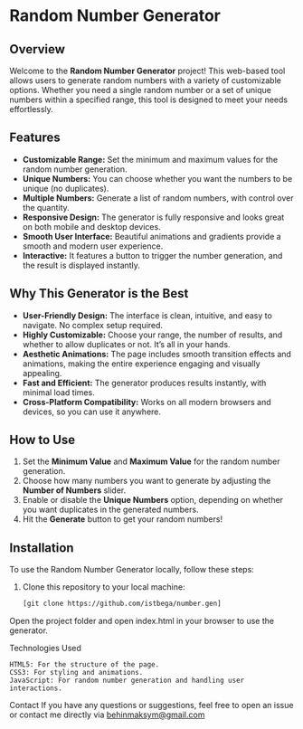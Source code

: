 # Random Number Generator

## Overview
Welcome to the **Random Number Generator** project! This web-based tool allows users to generate random numbers with a variety of customizable options. Whether you need a single random number or a set of unique numbers within a specified range, this tool is designed to meet your needs effortlessly.

## Features
- **Customizable Range:** Set the minimum and maximum values for the random number generation.
- **Unique Numbers:** You can choose whether you want the numbers to be unique (no duplicates).
- **Multiple Numbers:** Generate a list of random numbers, with control over the quantity.
- **Responsive Design:** The generator is fully responsive and looks great on both mobile and desktop devices.
- **Smooth User Interface:** Beautiful animations and gradients provide a smooth and modern user experience.
- **Interactive:** It features a button to trigger the number generation, and the result is displayed instantly.

## Why This Generator is the Best
- **User-Friendly Design:** The interface is clean, intuitive, and easy to navigate. No complex setup required.
- **Highly Customizable:** Choose your range, the number of results, and whether to allow duplicates or not. It’s all in your hands.
- **Aesthetic Animations:** The page includes smooth transition effects and animations, making the entire experience engaging and visually appealing.
- **Fast and Efficient:** The generator produces results instantly, with minimal load times.
- **Cross-Platform Compatibility:** Works on all modern browsers and devices, so you can use it anywhere.
  
## How to Use
1. Set the **Minimum Value** and **Maximum Value** for the random number generation.
2. Choose how many numbers you want to generate by adjusting the **Number of Numbers** slider.
3. Enable or disable the **Unique Numbers** option, depending on whether you want duplicates in the generated numbers.
4. Hit the **Generate** button to get your random numbers!

## Installation
To use the Random Number Generator locally, follow these steps:

1. Clone this repository to your local machine:
   ```bash
   [git clone https://github.com/istbega/number.gen]

Open the project folder and open index.html in your browser to use the generator.

Technologies Used

    HTML5: For the structure of the page.
    CSS3: For styling and animations.
    JavaScript: For random number generation and handling user interactions.

Contact
If you have any questions or suggestions, feel free to open an issue or contact me directly via behinmaksym@gmail.com

